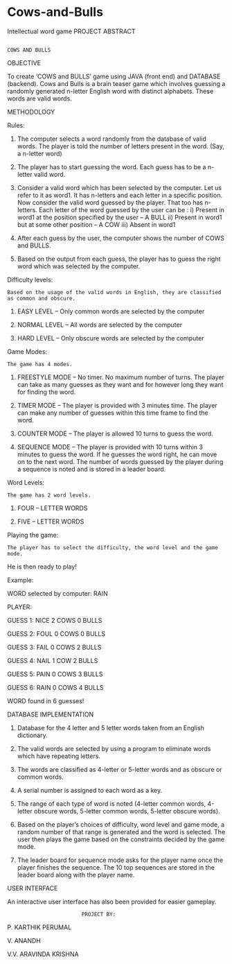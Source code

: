 # Cows-and-Bulls
Intellectual word game
					PROJECT ABSTRACT
                                                             
                                                                          COWS AND BULLS

OBJECTIVE

To create ‘COWS and BULLS’ game using JAVA (front end) and DATABASE (backend).
Cows and Bulls is a brain teaser game which involves guessing a randomly generated n-letter English word with distinct alphabets. These words are valid words.

METHODOLOGY			

Rules:

1.	The computer selects a word randomly from the database of valid words. The player is told the number of letters present in the word. (Say, a n-letter word)

2.	The player has to start guessing the word. Each guess has to be a n-letter valid word.

3.	Consider a valid word which has been selected by the computer. Let us refer to it as word1. It has n-letters and each letter in a specific position. Now consider the valid word guessed by the player. That too has n-letters. Each letter of the word guessed by the user can be :
i)	Present in word1 at the position specified by the user – A BULL
ii)	Present in word1 but at some other position – A COW
iii)	Absent in word1

4.	After each guess by the user, the computer shows the number of COWS and BULLS.

5.	Based on the output from each guess, the player has to guess the right word which was selected by the computer.

Difficulty levels:

	Based on the usage of the valid words in English, they are classified as common and obscure. 

1.	EASY LEVEL – Only common words are selected by the computer

2.	NORMAL LEVEL – All words are selected by the computer

3.	HARD LEVEL – Only obscure words are selected by the computer

Game Modes:

	The game has 4 modes.

1.	FREESTYLE MODE – No timer. No maximum number of turns. The player can take as many guesses as they want and for however long they want for finding the word.

2.	TIMER MODE – The player is provided with 3 minutes time. The player can make any number of guesses within this time frame to find the word.

3.	COUNTER MODE – The player is allowed 10 turns to guess the word.

4.	SEQUENCE MODE – The player is provided with 10 turns within 3 minutes to guess the word. If he guesses the word right, he can move on to the next word. The number of words guessed by the player during a sequence is noted and is stored in a leader board.


Word Levels:

	The game has 2 word levels.

1.	FOUR – LETTER WORDS

2.	FIVE – LETTER WORDS

Playing the game:

	The player has to select the difficulty, the word level and the game mode.
 He is then ready to play!

Example:

WORD selected by computer: RAIN

PLAYER:

GUESS 1: 		NICE			2 COWS 	0 BULLS

GUESS 2:		FOUL			0 COWS	0 BULLS

GUESS 3:		FAIL			0 COWS	2 BULLS

GUESS 4:		NAIL			1 COW		2 BULLS

GUESS 5:		PAIN			0 COWS	3 BULLS

GUESS 6:		RAIN			0 COWS	4 BULLS

WORD found in 6 guesses!










DATABASE IMPLEMENTATION


1.	Database for the 4 letter and 5 letter words taken from an English dictionary.

2.	The valid words are selected by using a program to eliminate words which have repeating letters.

3.	The words are classified as 4-letter or 5-letter words and as obscure or common words.

4.	A serial number is assigned to each word as a key.

5.	The range of each type of word is noted (4-letter common words, 4-letter obscure words, 5-letter common words, 5-letter obscure words).

6.	Based on the player’s choices of difficulty, word level and game mode, a random number of that range is generated and the word is selected. The user then plays the game based on the constraints decided by the game mode.

7.	The leader board for sequence mode asks for the player name once the player finishes the sequence. The 10 top sequences are stored in the leader board along with the player name.


USER INTERFACE

An interactive user interface has also been provided for easier gameplay.






							PROJECT BY:
							
P. KARTHIK PERUMAL

V. ANANDH

V.V. ARAVINDA KRISHNA
